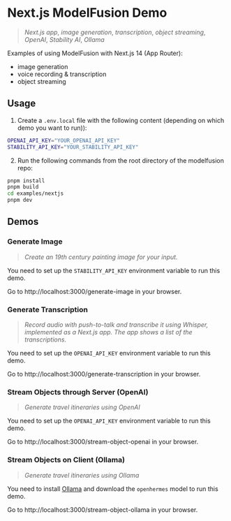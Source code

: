 # Next.js ModelFusion Demo

> _Next.js app_, _image generation_, _transcription_, _object streaming_, _OpenAI_, _Stability AI_, _Ollama_

Examples of using ModelFusion with Next.js 14 (App Router):

- image generation
- voice recording & transcription
- object streaming

## Usage

1. Create a `.env.local` file with the following content (depending on which demo you want to run)):

```sh
OPENAI_API_KEY="YOUR_OPENAI_API_KEY"
STABILITY_API_KEY="YOUR_STABILITY_API_KEY"
```

2. Run the following commands from the root directory of the modelfusion repo:

```sh
pnpm install
pnpm build
cd examples/nextjs
pnpm dev
```

## Demos

### Generate Image

> _Create an 19th century painting image for your input._

You need to set up the `STABILITY_API_KEY` environment variable to run this demo.

Go to http://localhost:3000/generate-image in your browser.

### Generate Transcription

> _Record audio with push-to-talk and transcribe it using Whisper, implemented as a Next.js app. The app shows a list of the transcriptions._

You need to set up the `OPENAI_API_KEY` environment variable to run this demo.

Go to http://localhost:3000/generate-transcription in your browser.

### Stream Objects through Server (OpenAI)

> _Generate travel itineraries using OpenAI_

You need to set up the `OPENAI_API_KEY` environment variable to run this demo.

Go to http://localhost:3000/stream-object-openai in your browser.

### Stream Objects on Client (Ollama)

> _Generate travel itineraries using Ollama_

You need to install [Ollama](https://ollama.ai/) and download the `openhermes` model to run this demo.

Go to http://localhost:3000/stream-object-ollama in your browser.
